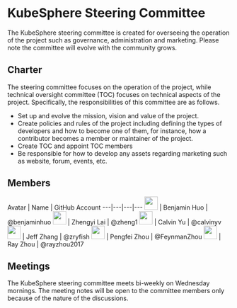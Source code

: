 # KubeSphere Steering Committee

The KubeSphere steering committee is created for overseeing the operation of the project such as governance, administration and marketing. Please note the committee will evolve with the community grows.

## Charter

The steering committee focuses on the operation of the project, while technical oversight committee (TOC) focuses on technical aspects of the project. Specifically, the responsibilities of this committee are as follows.

- Set up and evolve the mission, vision and value of the project.
- Create policies and rules of the project including defining the types of developers and how to become one of them, for instance, how a contributor becomes a member or maintainer of the project.
- Create TOC and appoint TOC members
- Be responsible for how to develop any assets regarding marketing such as website, forum, events, etc.

## Members

Avatar | Name | GitHub Account
---|---|---|---
<img width="30px" src="https://avatars2.githubusercontent.com/u/18525465?s=400&u=33eb0fff1364f71318c9572aa498f457d552701e&v=4"> | Benjamin Huo | @benjaminhuo
<img width="30px" src="https://avatars1.githubusercontent.com/u/4156721?s=400&v=4"> | Zhengyi Lai | @zheng1
<img width="30px" src="https://avatars1.githubusercontent.com/u/28883416?s=400&u=0bfbc440806391f57eae39a167aafe3bc1b6b87b&v=4"> | Calvin Yu | @calvinyv
<img width="30px" src="https://avatars0.githubusercontent.com/u/3326354?s=400&u=104c307ab90d47aca632cd2afb3200005832891c&v=4"> | Jeff Zhang | @zryfish
<img width="30px" src="https://avatars3.githubusercontent.com/u/40452856?s=400&u=127a32ac59a16c1db346833dd923fd0ff2fd969e&v=4"> | Pengfei Zhou | @FeynmanZhou
<img width="30px" src="https://avatars2.githubusercontent.com/u/28859385?s=400&u=3ae4dba73425bc9398f146fcf92b2a0531d87a9a&v=4"> | Ray Zhou | @rayzhou2017

## Meetings

The KubeSphere steering committee meets bi-weekly on Wednesday mornings. The meeting notes will be open to the committee members only because of the nature of the discussions.

